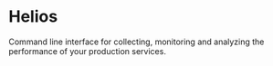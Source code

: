 # Helios

Command line interface for collecting, monitoring and analyzing the performance of your production services.